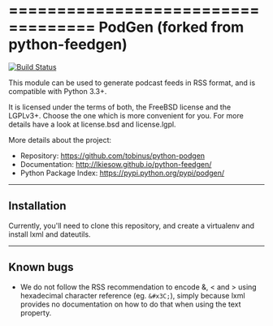 ===================================
PodGen (forked from python-feedgen)
===================================

[![Build Status](https://travis-ci.org/tobinus/python-podgen.svg?branch=master)](https://travis-ci.org/tobinus/python-podgen)

This module can be used to generate podcast feeds in RSS format, and is
compatible with Python 3.3+.

It is licensed under the terms of both, the FreeBSD license and the LGPLv3+.
Choose the one which is more convenient for you. For more details have a look
at license.bsd and license.lgpl.

More details about the project:

- Repository:            https://github.com/tobinus/python-podgen
- Documentation:         http://lkiesow.github.io/python-feedgen/
- Python Package Index:  https://pypi.python.org/pypi/podgen/


------------
Installation
------------

Currently, you'll need to clone this repository, and create a virtualenv and
install lxml and dateutils.


----------
Known bugs
----------

* We do not follow the RSS recommendation to encode &amp;, &lt; and &gt; using
  hexadecimal character reference (eg. `&#x3C;`), simply because lxml provides
  no documentation on how to do that when using the text property.
